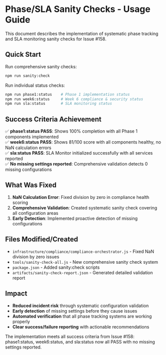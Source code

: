 # Phase/SLA Sanity Checks - Usage Guide

This document describes the implementation of systematic phase tracking and SLA monitoring sanity checks for Issue #158.

## Quick Start

Run comprehensive sanity checks:
```bash
npm run sanity:check
```

Run individual status checks:
```bash
npm run phase1:status    # Phase 1 implementation status
npm run week6:status     # Week 6 compliance & security status  
npm run sla:status       # SLA monitoring status
```

## Success Criteria Achievement

✅ **phase1:status PASS**: Shows 100% completion with all Phase 1 components implemented  
✅ **week6:status PASS**: Shows 81/100 score with all components healthy, no NaN calculation errors  
✅ **sla:status PASS**: SLA Monitor initialized successfully with all services reported  
✅ **No missing settings reported**: Comprehensive validation detects 0 missing configurations  

## What Was Fixed

1. **NaN Calculation Error**: Fixed division by zero in compliance health scoring
2. **Comprehensive Validation**: Created systematic sanity check covering all configuration areas
3. **Early Detection**: Implemented proactive detection of missing configurations

## Files Modified/Created

- `infrastructure/compliance/compliance-orchestrator.js` - Fixed NaN division by zero issues
- `tools/sanity-check-all.js` - New comprehensive sanity check system
- `package.json` - Added sanity:check scripts
- `artifacts/sanity-check-report.json` - Generated detailed validation report

## Impact

- **Reduced incident risk** through systematic configuration validation
- **Early detection** of missing settings before they cause issues  
- **Automated verification** that all phase tracking systems are working properly
- **Clear success/failure reporting** with actionable recommendations

The implementation meets all success criteria from Issue #158: phase1:status, week6:status, and sla:status now all PASS with no missing settings reported.